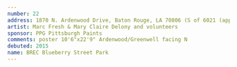 ```yaml
---
number: 22
address: 1870 N. Ardenwood Drive, Baton Rouge, LA 70806 (S of 6021 (approx) Blueberry St)
artist: Marc Fresh & Mary Claire Delony and volunteers
sponsor: PPG Pittsburgh Paints
comments: poster 10'6"x22'9" Ardenwood/Greenwell facing N
debuted: 2015
name: BREC Blueberry Street Park
---
```

